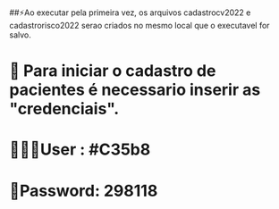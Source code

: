 ##⚡Ao executar pela primeira vez, os arquivos cadastrocv2022 e cadastrorisco2022 serao criados no mesmo local que o executavel for salvo.
 
# 👀 Para iniciar o cadastro de pacientes é necessario inserir as "credenciais".
# 👨🏼‍🦰User :    #C35b8
# 🔐Password: 298118
